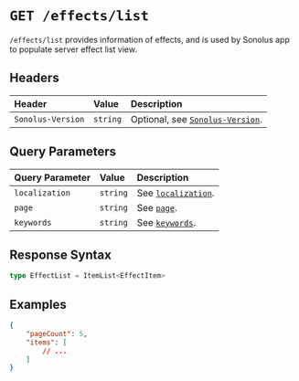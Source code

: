 # `GET /effects/list`

`/effects/list` provides information of effects, and is used by Sonolus app to populate server effect list view.

## Headers

| Header            | Value    | Description                                                    |
| :---------------- | :------- | :------------------------------------------------------------- |
| `Sonolus-Version` | `string` | Optional, see [`Sonolus-Version`](../headers/sonolus-version). |

## Query Parameters

| Query Parameter | Value    | Description                                             |
| :-------------- | :------- | :------------------------------------------------------ |
| `localization`  | `string` | See [`localization`](../query-parameters/localization). |
| `page`          | `string` | See [`page`](../query-parameters/page).                 |
| `keywords`      | `string` | See [`keywords`](../query-parameters/keywords).         |

## Response Syntax

```ts
type EffectList = ItemList<EffectItem>
```

## Examples

```json
{
    "pageCount": 5,
    "items": [
        // ...
    ]
}
```
